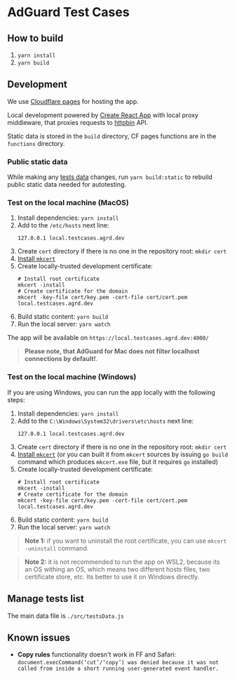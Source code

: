 # AdGuard Test Cases

## How to build

1. `yarn install`
2. `yarn build`

## Development

We use [Cloudflare pages](https://developers.cloudflare.com/pages) for hosting the app.

Local development powered by [Create React App](https://create-react-app.dev) with local proxy middleware, that proxies requests to [httpbin](https://httpbin.agrd.dev/) API.

Static data is stored in the `build` directory, CF pages functions are in the `functions` directory.

### Public static data

While making any [tests data](#tests-data) changes, run `yarn build:static` to rebuild public static data needed for autotesting.

### Test on the local machine (MacOS)

1. Install dependencies: `yarn install`
2. Add to the `/etc/hosts` next line:
    ```hosts
    127.0.0.1 local.testcases.agrd.dev
    ```
3. Create `cert` directory if there is no one in the repository root: `mkdir cert`
4. [Install `mkcert`](https://github.com/FiloSottile/mkcert#readme)
5. Create locally-trusted development certificate:
   ```shell
   # Install root certificate
   mkcert -install
   # Create certificate for the domain
   mkcert -key-file cert/key.pem -cert-file cert/cert.pem local.testcases.agrd.dev
   ```
6. Build static content: `yarn build`
7. Run the local server: `yarn watch`

The app will be available on `https://local.testcases.agrd.dev:4000/`

> **Please note, that AdGuard for Mac does not filter localhost connections by default!**.

### Test on the local machine (Windows)

If you are using Windows, you can run the app locally with the following steps:

1. Install dependencies: `yarn install`
2. Add to the `C:\Windows\System32\drivers\etc\hosts` next line:
    ```hosts
    127.0.0.1 local.testcases.agrd.dev
    ```
3. Create `cert` directory if there is no one in the repository root: `mkdir cert`
4. [Install `mkcert`](https://github.com/FiloSottile/mkcert?tab=readme-ov-file#windows) (or you can built it from `mkcert` sources by issuing `go build` command which produces `mkcert.exe` file, but it requires `go` installed)
5. Create locally-trusted development certificate:
   ```shell
   # Install root certificate
   mkcert -install
   # Create certificate for the domain
   mkcert -key-file cert/key.pem -cert-file cert/cert.pem local.testcases.agrd.dev
   ```
6. Build static content: `yarn build`
7. Run the local server: `yarn watch`

> **Note 1:** if you want to uninstall the root certificate, you can use `mkcert -uninstall` command.

> **Note 2:** it is not recommended to run the app on WSL2, because its an OS withing an OS,
> which means two different hosts files, two certificate store, etc.
> Its better to use it on Windows directly.

## <a name="tests-data"></a> Manage tests list

The main data file is `./src/testsData.js`

## Known issues

- **Copy rules** functionality doesn't work in FF and Safari:
  `document.execCommand(‘cut’/‘copy’) was denied because it was not called from inside a short running user-generated event handler.`
